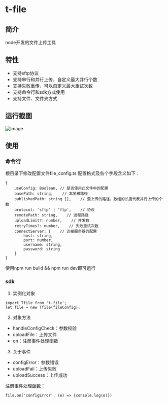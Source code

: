 # t-file

## 简介
node开发的文件上传工具

## 特性
- 支持sftp协议
- 支持串行和并行上传，自定义最大并行个数
- 支持失败重传，可以自定义最大重试次数
- 支持命令行和sdk方式使用
- 支持文件、文件夹方式

## 运行截图
![image](https://user-images.githubusercontent.com/46807600/115262405-17ec5600-a167-11eb-9cb5-860249acefd7.png)

## 使用

### 命令行
根目录下修改配置文件file_config.ts
配置格式及各个字段含义如下：
```
{
    useConfig: Boolean, // 是否使用此文件中的配置
    basePath: string,    // 本地根路径
    publishedPath: string [],    // 要上传的路径，数组的长度代表并行上传的个数
    protocol: 'sftp' | 'ftp',    // 协议
    remotePath: string,    // 远程路径
    uploadLimit?: number,    // 并发数
    retryTimes?: number,    // 失败重试次数
    connectServer: {    // 连接服务器的配置
        host: string,
        port: number,
        username: string,
        password: string
    }
}
```
使用npm run build && npm run dev即可运行

### sdk

1. 实例化对象
```
import Tfile from 't-file';
let file = new Tfile(fileConfig);
```

2. 对象方法

- handleConfigCheck：参数校验
- uploadFile：上传文件
- on：注册事件处理函数

3. 关于事件

- configError：参数错误
- uploadFail：上传失败
- uploadSuccess：上传成功

注册事件处理函数：
```
file.on('configError', (e) => {console.log(e)})
```


